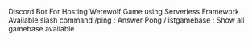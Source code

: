 Discord Bot For Hosting Werewolf Game using Serverless Framework
Available slash command
/ping : Answer Pong
/listgamebase : Show all gamebase available
